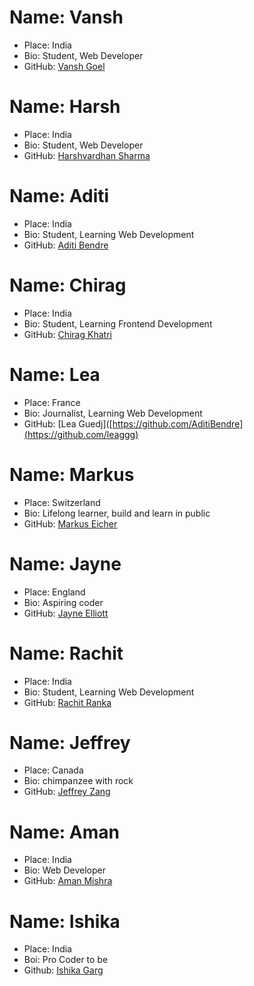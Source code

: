 # Name: Vansh
- Place: India
- Bio: Student, Web Developer
- GitHub: [Vansh Goel](https://github.com/vansh-goel)

# Name: Harsh
- Place: India
- Bio: Student, Web Developer
- GitHub: [Harshvardhan Sharma](https://github.com/vardhan0604)

# Name: Aditi
- Place: India
- Bio: Student, Learning Web Development
- GitHub: [Aditi Bendre](https://github.com/AditiBendre)

# Name: Chirag
- Place: India
- Bio: Student, Learning Frontend Development
- GitHub: [Chirag Khatri](https://github.com/chiragkhatri19)

# Name: Lea
- Place: France
- Bio: Journalist, Learning Web Development
- GitHub: [Lea Guedj]([https://github.com/AditiBendre](https://github.com/leaggg)

# Name: Markus
- Place: Switzerland
- Bio: Lifelong learner, build and learn in public
- GitHub: [Markus Eicher](https://github.com/MarkusEicher)

# Name: Jayne
- Place: England
- Bio: Aspiring coder
- GitHub: [Jayne Elliott](https://github.com/JayneElliott404)


# Name: Rachit
- Place: India
- Bio: Student, Learning Web Development
- GitHub: [Rachit Ranka](https://github.com/rachit-ranka)

# Name: Jeffrey
- Place: Canada
- Bio: chimpanzee with rock
- GitHub: [Jeffrey Zang](https://github.com/jeffrey-zang)

# Name: Aman
- Place: India
- Bio: Web Developer
- GitHub: [Aman Mishra](https://github.com/thisisamanmishra)

# Name: Ishika
- Place: India
- Boi: Pro Coder to be
- Github: [Ishika Garg](https://github.com/ishgit)

